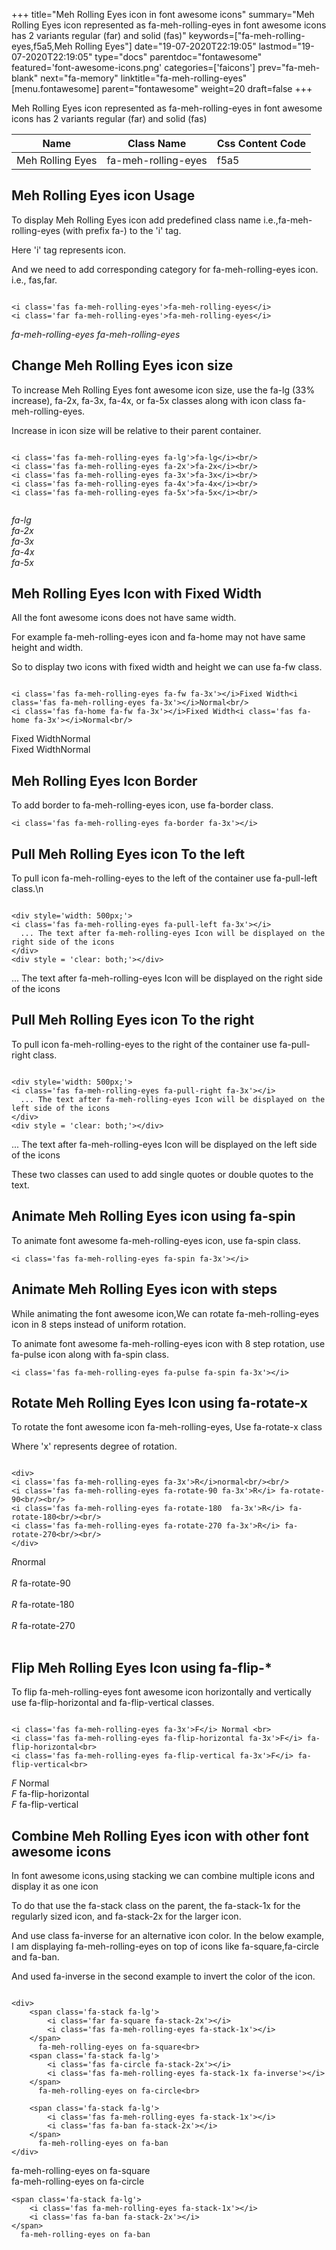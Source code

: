 +++
title="Meh Rolling Eyes icon in font awesome icons"
summary="Meh Rolling Eyes icon represented as fa-meh-rolling-eyes in font awesome icons has 2 variants regular (far) and solid (fas)"
keywords=["fa-meh-rolling-eyes,f5a5,Meh Rolling Eyes"]
date="19-07-2020T22:19:05"
lastmod="19-07-2020T22:19:05"
type="docs"
parentdoc="fontawesome"
featured='font-awesome-icons.png'
categories=['faicons']
prev="fa-meh-blank"
next="fa-memory"
linktitle="fa-meh-rolling-eyes"
[menu.fontawesome]
parent="fontawesome"
weight=20
draft=false
+++


Meh Rolling Eyes icon represented as fa-meh-rolling-eyes in font awesome icons has 2 variants regular (far) and solid (fas)

<div class='table-responsive'><table class='table'><thead><tr><th>Name</th><th>Class Name</th><th>Css Content Code</th></tr></thead><tbody><tr><td>Meh Rolling Eyes</td><td>fa-meh-rolling-eyes</td><td>f5a5</td></tr></tbody></table></div>



## Meh Rolling Eyes icon Usage

To display Meh Rolling Eyes icon add predefined class name i.e.,fa-meh-rolling-eyes (with prefix fa-) to the 'i' tag.

Here 'i' tag represents icon.

And we need to add corresponding category for fa-meh-rolling-eyes icon. i.e., fas,far.


```

<i class='fas fa-meh-rolling-eyes'>fa-meh-rolling-eyes</i>
<i class='far fa-meh-rolling-eyes'>fa-meh-rolling-eyes</i>
```

<i class='fas fa-meh-rolling-eyes'>fa-meh-rolling-eyes</i>
<i class='far fa-meh-rolling-eyes'>fa-meh-rolling-eyes</i>




## Change Meh Rolling Eyes icon size
To increase Meh Rolling Eyes font awesome icon size, use the fa-lg (33% increase), fa-2x, fa-3x, fa-4x, or fa-5x classes along with icon class fa-meh-rolling-eyes.

Increase in icon size will be relative to their parent container. 

```

<i class='fas fa-meh-rolling-eyes fa-lg'>fa-lg</i><br/>
<i class='fas fa-meh-rolling-eyes fa-2x'>fa-2x</i><br/>
<i class='fas fa-meh-rolling-eyes fa-3x'>fa-3x</i><br/>
<i class='fas fa-meh-rolling-eyes fa-4x'>fa-4x</i><br/>
<i class='fas fa-meh-rolling-eyes fa-5x'>fa-5x</i><br/>
            
```

<i class='fas fa-meh-rolling-eyes fa-lg'>fa-lg</i><br/>
<i class='fas fa-meh-rolling-eyes fa-2x'>fa-2x</i><br/>
<i class='fas fa-meh-rolling-eyes fa-3x'>fa-3x</i><br/>
<i class='fas fa-meh-rolling-eyes fa-4x'>fa-4x</i><br/>
<i class='fas fa-meh-rolling-eyes fa-5x'>fa-5x</i><br/>
            



## Meh Rolling Eyes Icon with Fixed Width 

All the font awesome icons does not have same width.

For example fa-meh-rolling-eyes icon and fa-home may not have same height and width.

So to display two icons with fixed width and height we can use fa-fw class.


```

<i class='fas fa-meh-rolling-eyes fa-fw fa-3x'></i>Fixed Width<i class='fas fa-meh-rolling-eyes fa-3x'></i>Normal<br/>
<i class='fas fa-home fa-fw fa-3x'></i>Fixed Width<i class='fas fa-home fa-3x'></i>Normal<br/>
```

<i class='fas fa-meh-rolling-eyes fa-fw fa-3x'></i>Fixed Width<i class='fas fa-meh-rolling-eyes fa-3x'></i>Normal<br/>
<i class='fas fa-home fa-fw fa-3x'></i>Fixed Width<i class='fas fa-home fa-3x'></i>Normal<br/>



## Meh Rolling Eyes Icon Border 

To add border to fa-meh-rolling-eyes icon, use fa-border class.


```
<i class='fas fa-meh-rolling-eyes fa-border fa-3x'></i>

```
<i class='fas fa-meh-rolling-eyes fa-border fa-3x'></i>





## Pull Meh Rolling Eyes icon To the left

To pull icon fa-meh-rolling-eyes to the left of the container use fa-pull-left class.\n

```

<div style='width: 500px;'>
<i class='fas fa-meh-rolling-eyes fa-pull-left fa-3x'></i>
  ... The text after fa-meh-rolling-eyes Icon will be displayed on the right side of the icons
</div>
<div style = 'clear: both;'></div>
```

<div style='width: 500px;'>
<i class='fas fa-meh-rolling-eyes fa-pull-left fa-3x'></i>
  ... The text after fa-meh-rolling-eyes Icon will be displayed on the right side of the icons
</div>
<div style = 'clear: both;'></div>




## Pull Meh Rolling Eyes icon To the right
To pull icon fa-meh-rolling-eyes to the right of the container use fa-pull-right class.

```

<div style='width: 500px;'>
<i class='fas fa-meh-rolling-eyes fa-pull-right fa-3x'></i>
  ... The text after fa-meh-rolling-eyes Icon will be displayed on the left side of the icons
</div>
<div style = 'clear: both;'></div>
```

<div style='width: 500px;'>
<i class='fas fa-meh-rolling-eyes fa-pull-right fa-3x'></i>
  ... The text after fa-meh-rolling-eyes Icon will be displayed on the left side of the icons
</div>
<div style = 'clear: both;'></div>

These two classes can used to add single quotes or double quotes to the text.


## Animate Meh Rolling Eyes icon using fa-spin
To animate font awesome fa-meh-rolling-eyes icon, use fa-spin class.

```
<i class='fas fa-meh-rolling-eyes fa-spin fa-3x'></i>
```
<i class='fas fa-meh-rolling-eyes fa-spin fa-3x'></i>




## Animate Meh Rolling Eyes icon with steps
While animating the font awesome icon,We can rotate fa-meh-rolling-eyes icon in 8 steps instead of uniform rotation.

To animate font awesome fa-meh-rolling-eyes icon with 8 step rotation, use fa-pulse icon along with fa-spin class.


```
<i class='fas fa-meh-rolling-eyes fa-pulse fa-spin fa-3x'></i>

```
<i class='fas fa-meh-rolling-eyes fa-pulse fa-spin fa-3x'></i>





## Rotate Meh Rolling Eyes Icon using fa-rotate-x
To rotate the font awesome icon fa-meh-rolling-eyes, Use fa-rotate-x class

Where 'x' represents degree of rotation.


```

<div>
<i class='fas fa-meh-rolling-eyes fa-3x'>R</i>normal<br/><br/>
<i class='fas fa-meh-rolling-eyes fa-rotate-90 fa-3x'>R</i> fa-rotate-90<br/><br/> 
<i class='fas fa-meh-rolling-eyes fa-rotate-180  fa-3x'>R</i> fa-rotate-180<br/><br/> 
<i class='fas fa-meh-rolling-eyes fa-rotate-270 fa-3x'>R</i> fa-rotate-270<br/><br/>
</div>
```

<div>
<i class='fas fa-meh-rolling-eyes fa-3x'>R</i>normal<br/><br/>
<i class='fas fa-meh-rolling-eyes fa-rotate-90 fa-3x'>R</i> fa-rotate-90<br/><br/> 
<i class='fas fa-meh-rolling-eyes fa-rotate-180  fa-3x'>R</i> fa-rotate-180<br/><br/> 
<i class='fas fa-meh-rolling-eyes fa-rotate-270 fa-3x'>R</i> fa-rotate-270<br/><br/>
</div>




## Flip Meh Rolling Eyes Icon using fa-flip-*
To flip fa-meh-rolling-eyes font awesome icon horizontally and vertically use fa-flip-horizontal and fa-flip-vertical classes. 

```

<i class='fas fa-meh-rolling-eyes fa-3x'>F</i> Normal <br>
<i class='fas fa-meh-rolling-eyes fa-flip-horizontal fa-3x'>F</i> fa-flip-horizontal<br>
<i class='fas fa-meh-rolling-eyes fa-flip-vertical fa-3x'>F</i> fa-flip-vertical<br>
```

<i class='fas fa-meh-rolling-eyes fa-3x'>F</i> Normal <br>
<i class='fas fa-meh-rolling-eyes fa-flip-horizontal fa-3x'>F</i> fa-flip-horizontal<br>
<i class='fas fa-meh-rolling-eyes fa-flip-vertical fa-3x'>F</i> fa-flip-vertical<br>




## Combine Meh Rolling Eyes icon with other font awesome icons
In font awesome icons,using stacking we can combine multiple icons and display it as one icon 

To do that use the fa-stack class on the parent, the fa-stack-1x for the regularly sized icon, and fa-stack-2x for the larger icon.

And use class fa-inverse for an alternative icon color. 
In the below example, I am displaying fa-meh-rolling-eyes on top of icons like fa-square,fa-circle and fa-ban.

And used fa-inverse in the second example to invert the color of the icon.

```

<div>
    <span class='fa-stack fa-lg'>
        <i class='far fa-square fa-stack-2x'></i>
        <i class='fas fa-meh-rolling-eyes fa-stack-1x'></i>
    </span>
      fa-meh-rolling-eyes on fa-square<br>
    <span class='fa-stack fa-lg'>
        <i class='fas fa-circle fa-stack-2x'></i>
        <i class='fas fa-meh-rolling-eyes fa-stack-1x fa-inverse'></i>
    </span>
      fa-meh-rolling-eyes on fa-circle<br>

    <span class='fa-stack fa-lg'>
        <i class='fas fa-meh-rolling-eyes fa-stack-1x'></i>
        <i class='fas fa-ban fa-stack-2x'></i>
    </span>
      fa-meh-rolling-eyes on fa-ban
</div>
```

<div>
    <span class='fa-stack fa-lg'>
        <i class='far fa-square fa-stack-2x'></i>
        <i class='fas fa-meh-rolling-eyes fa-stack-1x'></i>
    </span>
      fa-meh-rolling-eyes on fa-square<br>
    <span class='fa-stack fa-lg'>
        <i class='fas fa-circle fa-stack-2x'></i>
        <i class='fas fa-meh-rolling-eyes fa-stack-1x fa-inverse'></i>
    </span>
      fa-meh-rolling-eyes on fa-circle<br>

    <span class='fa-stack fa-lg'>
        <i class='fas fa-meh-rolling-eyes fa-stack-1x'></i>
        <i class='fas fa-ban fa-stack-2x'></i>
    </span>
      fa-meh-rolling-eyes on fa-ban
</div>






